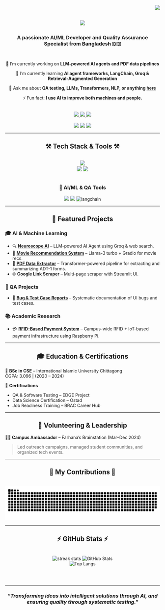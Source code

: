 <img align="right" src="https://visitor-badge.laobi.icu/badge?page_id=mirazchowdhury.mirazchowdhury" />

<h1 align="center">
  <img src="https://readme-typing-svg.herokuapp.com/?font=Fira+Code&size=30&center=true&vCenter=true&width=650&lines=Hi+There!+👋;+I'm+Miraj+Uddin+Chowdhury!;+AI/ML+Enthusiast+%7C+QA+Specialist" />
</h1>

<h3 align="center">A passionate AI/ML Developer and Quality Assurance Specialist from Bangladesh 🇧🇩</h3>

<br/>

<div align="center">
 
 🔭 I’m currently working on **LLM-powered AI agents and PDF data pipelines**

🌱 I’m currently learning **AI agent frameworks, LangChain, Groq & Retrieval-Augmented Generation**

💬 Ask me about **QA testing, LLMs, Transformers, NLP, or anything [here](https://github.com/mirazchowdhury/mirazchowdhury/issues)**

⚡ Fun fact: **I use AI to improve both machines and people.**

</div>

<br/>

<div align="center">
  <a href="mailto:mirazchowdhury03@gmail.com">
    <img src="https://img.shields.io/badge/Gmail-EA4335?style=for-the-badge&logo=gmail&logoColor=white" />
  </a>
  <a href="https://www.linkedin.com/in/miraj-uddin-chowdhury-0476b8202/" target="_blank">
    <img src="https://img.shields.io/badge/LinkedIn-0A66C2?style=for-the-badge&logo=linkedin&logoColor=white" />
  </a>
  <a href="https://github.com/mirazchowdhury" target="_blank">
    <img src="https://img.shields.io/badge/GitHub-000?style=for-the-badge&logo=github&logoColor=white" />
  </a>
</div>

<br/>

<div align="center">
  <img src="https://img.shields.io/badge/Hacktoberfest-FF4500?style=for-the-badge&logo=hacktoberfest&logoColor=white" />
  <img src="https://img.shields.io/badge/StackOverflow-FE7A16?style=for-the-badge&logo=stackoverflow&logoColor=white" />
  <img src="https://img.shields.io/badge/Dev.to-000?style=for-the-badge&logo=devdotto&logoColor=white" />
</div>

<hr/>

<h2 align="center">⚒️ Tech Stack & Tools ⚒️</h2>
<br/>
<div align="center">
  <img src="https://skillicons.dev/icons?i=python,cpp,java,js,c,html,css,git,github,vscode,latex" /><br/>
  <img src="https://skillicons.dev/icons?i=tensorflow,pytorch,mysql,postgresql" />
  <img src="https://skillicons.dev/icons?i=selenium,postman,jira" />
</div>

<br/>

<h3 align="center">🧠 AI/ML & QA Tools</h3>
<div align="center">
  <img src="https://huggingface.co/front/assets/huggingface_logo-noborder.svg" width="40" />
  <img src="https://cdn.jsdelivr.net/gh/devicons/devicon/icons/selenium/selenium-original.svg" width="40" />
  <img src="https://python.langchain.com/img/brand/wordmark.png" alt="langchain" width="100"/>
</div>

<hr/>

<h2 align="center">🚀 Featured Projects</h2>

### 🎓 AI & Machine Learning

- 🔍 [**Neuroscope AI**](https://huggingface.co/spaces/Miraj74/Neuroscope) – LLM-powered AI Agent using Groq & web search.
- 🎥 [**Movie Recommendation System**](https://huggingface.co/spaces/Miraj74/CMRS) – Llama-3 turbo + Gradio for movie recs.
- 📄 [**PDF Data Extractor**](https://github.com/mirazchowdhury/Data-extraction-from-pdf) – Transformer-powered pipeline for extracting and summarizing ADT-1 forms.
- 🌐 [**Google Link Scraper**](https://github.com/mirazchowdhury/NLP_Works/blob/main/Data%20Collection/Projects/links_script_all.py) – Multi-page scraper with Streamlit UI.

### 🧪 QA Projects

- 🐞 [**Bug & Test Case Reports**](https://docs.google.com/spreadsheets/d/1JEFZ7JYxYSLyI69fAvCUxlZydpjx9Iz6SJNVtBlttwo/edit?gid=2133122757#gid=2133122757) – Systematic documentation of UI bugs and test cases.

### 📚 Academic Research

- 💳 [**RFID-Based Payment System**](https://drive.google.com/file/d/1ohxHTPZprDW1m4CxrTgBPNx0G4zy4uOV/view) – Campus-wide RFID + IoT-based payment infrastructure using Raspberry Pi.

<hr/>

<h2 align="center">🎓 Education & Certifications</h2>

📘 **BSc in CSE** – International Islamic University Chittagong  
CGPA: 3.096 | (2020 – 2024)

📜 **Certifications**

- QA & Software Testing – EDGE Project
- Data Science Certification – Ostad
- Job Readiness Training – BRAC Career Hub

<hr/>

<h2 align="center">🤝 Volunteering & Leadership</h2>

👨‍💼 **Campus Ambassador** – Farhana’s Brainstation (Mar–Dec 2024)

> Led outreach campaigns, managed student communities, and organized tech events.

<hr/>

<h2 align="center">🐍 My Contributions 🐍</h2>
<br/>
<div align="center">
  <img src="https://raw.githubusercontent.com/Platane/snk/output/github-contribution-grid-snake.svg" alt="snake animation" />
</div>

<hr/>

<h2 align="center">⚡ GitHub Stats ⚡</h2>
<br/>
<div align="center">
  <img width=390 src="https://github-readme-streak-stats.vercel.app/?user=mirazchowdhury&theme=default&hide_border=true" alt="streak stats"/>
  <img width=390 src="https://github-readme-stats.vercel.app/api?username=mirazchowdhury&show_icons=true&theme=default&hide_border=true" alt="GitHub Stats" />
  <br/>
  <img width=325 src="https://github-readme-stats.vercel.app/api/top-langs/?username=mirazchowdhury&layout=compact&theme=default&hide_border=true" alt="Top Langs" />
</div>

<br/><br/>

<hr/>

<h3 align="center"><i>“Transforming ideas into intelligent solutions through AI, and ensuring quality through systematic testing.”</i></h3>
